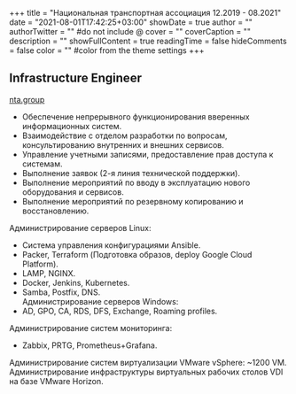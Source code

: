 +++
title = "Национальная транспортная ассоциация 12.2019 - 08.2021"
date = "2021-08-01T17:42:25+03:00"
showDate = true
author = ""
authorTwitter = "" #do not include @
cover = ""
coverCaption = ""
description = ""
showFullContent = true
readingTime = false
hideComments = false
color = "" #color from the theme settings
+++

## Infrastructure Engineer

[nta.group](https://nta.group)  
- Обеспечение непрерывного функционирования вверенных информационных систем.  
- Взаимодействие с отделом разработки по вопросам, консультированию внутренних и внешних сервисов.  
- Управление учетными записями, предоставление прав доступа к системам.  
- Выполнение заявок (2-я линия технической поддержки).  
- Выполнение мероприятий по вводу в эксплуатацию нового оборудования и сервисов.  
- Выполнение мероприятий по резервному копированию и восстановлению.  

Администрирование серверов Linux:  
- Система управления конфигурациями Ansible.  
- Packer, Terraform (Подготовка образов, deploy Google Cloud Platform).  
- LAMP, NGINX.  
- Docker, Jenkins, Kubernetes.  
- Samba, Postfix, DNS.  
Администрирование серверов Windows:  
- AD, GPO, CA, RDS, DFS, Exchange, Roaming profiles.  

Администрирование систем мониторинга:
- Zabbix, PRTG, Prometheus+Grafana.

Администрирование систем виртуализации VMware vSphere: ~1200 VM.  
Администрирование инфраструктуры виртуальных рабочих столов VDI на базе VMware Horizon.  
